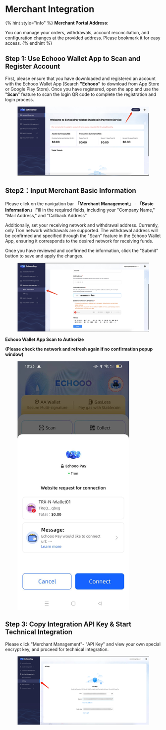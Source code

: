 # Merchant Integration

{% hint style="info" %}
**Merchant Portal Address**:

You can manage your orders, withdrawals, account reconciliation, and configuration changes at the provided address. Please bookmark it for easy access.
{% endhint %}

## Step 1: Use Echooo Wallet App to Scan and Register Account <a href="#di-yi-bu-shi-yong-echooo-wallet-app-sao-miao-bing-zhu-ce-ru-wang-zhang-hao" id="di-yi-bu-shi-yong-echooo-wallet-app-sao-miao-bing-zhu-ce-ru-wang-zhang-hao"></a>

First, please ensure that you have downloaded and registered an account with the Echooo Wallet App (Search **"Echooo"** to download from App Store or Google Play Store). Once you have registered, open the app and use the "**Scan**" feature to scan the login QR code to complete the registration and login process.

<figure><img src="../.gitbook/assets/img_v3_027p_afde704b-fb29-4b78-a97e-795f0d4d723g.jpg" alt=""><figcaption></figcaption></figure>

## Step2：Input Merchant Basic Information <a href="#di-er-bu-bu-chong-shang-hu-ji-ben-xin-xi" id="di-er-bu-bu-chong-shang-hu-ji-ben-xin-xi"></a>

Please click on the navigation bar **「Merchant Management」** - **「Basic Information」** Fill in the required fields, including your "Company Name," "Mail Address," and "Callback Address"&#x20;

Additionally, set your receiving network and withdrawal address. Currently, only Tron network withdrawals are supported. The withdrawal address will be confirmed and specified through the "Scan" feature in the Echooo Wallet App, ensuring it corresponds to the desired network for receiving funds.&#x20;

Once you have reviewed and confirmed the information, click the "Submit" button to save and apply the changes.

<figure><img src="../.gitbook/assets/img_v3_027p_74e83764-bbbe-48b5-a386-5be365580acg.jpg" alt=""><figcaption></figcaption></figure>

**Echooo Wallet App Scan to Authorize**

**(Please check the network and refresh again if no confirmation popup window)**

<div align="left">

<figure><img src="../.gitbook/assets/img_v3_027p_edef8b67-26e0-40c7-9789-6014d25e8e5g.jpg" alt="" width="360"><figcaption></figcaption></figure>

</div>

## Step 3: Copy Integration API Key & Start Technical Integration

Please click "Merchant Management"- "API Key" and view your own special encrypt key, and proceed for technical integration.

<figure><img src="../.gitbook/assets/image (1).png" alt=""><figcaption></figcaption></figure>
